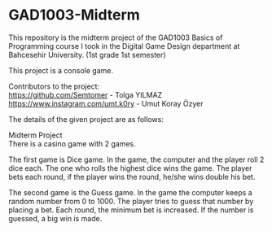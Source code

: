 # GAD1003-Midterm
This repository is the midterm project of the GAD1003 Basics of Programming course I took in the Digital Game Design department at Bahcesehir University. (1st grade 1st semester)

This project is a console game. 

Contributors to the project:      
https://github.com/Semtomer - Tolga YILMAZ      
https://www.instagram.com/umt.k0ry - Umut Koray Özyer

The details of the given project are as follows:     

Midterm Project    
There is a casino game with 2 games.

The first game is Dice game. In the game, the computer and the player roll 2 dice each. The one who rolls the highest dice wins the game. The player bets each round, if the player wins the round, he/she wins double his bet.

The second game is the Guess game. In the game the computer keeps a random number from 0 to 1000. The player tries to guess that number by placing a bet. Each round, the minimum bet is increased. If the number is guessed, a big win is made.
